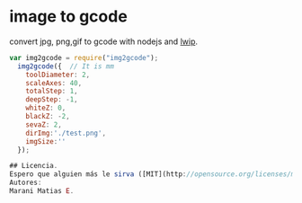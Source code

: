 # image to gcode
convert jpg, png,gif to gcode  with nodejs and [lwip](https://www.npmjs.com/package/lwip#installation).

```Javascript
var img2gcode = require("img2gcode");
  img2gcode({  // It is mm
    toolDiameter: 2,
    scaleAxes: 40,
    totalStep: 1,
    deepStep: -1,
    whiteZ: 0,
    blackZ: -2,
    sevaZ: 2,
    dirImg:'./test.png',
    imgSize:''
  });

## Licencia.
Espero que alguien más le sirva ([MIT](http://opensource.org/licenses/mit-license.php)).
Autores:
Marani Matias E.